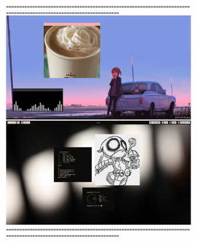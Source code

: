 `=================================================================================================================`  
![ob](https://github.com/buyBread/dots/blob/master/screenshots/2018-05-03-205158_1366x768_scrot.png?raw=true)
![i3](https://raw.githubusercontent.com/buyBread/dots/master/screenshots/2018-02-14-094104_1366x768_scrot.png)
`=================================================================================================================`
